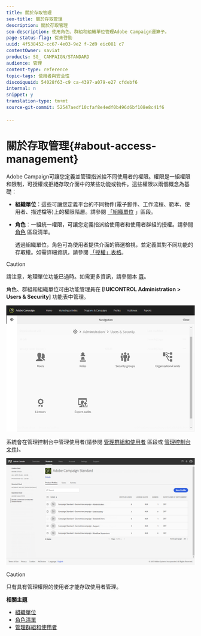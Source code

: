 ```yaml
---
title: 關於存取管理
seo-title: 關於存取管理
description: 關於存取管理
seo-description: 使用角色、群組和組織單位管理Adobe Campaign運算子。
page-status-flag: 從未啓動
uuid: 4f538452-cc67-4e03-9e2 f-2d9 eic081 c7
contentOwner: saviat
products: SG_ CAMPAIGN/STANDARD
audience: 管理
content-type: reference
topic-tags: 使用者與安全性
discoiquuid: 54028f63-c9 ca-4397-a079-e27 cfdebf6
internal: n
snippet: y
translation-type: tm+mt
source-git-commit: 52547aedf10cfaf8e4edf0b496d6bf108e8c41f6

---
```



# 關於存取管理{#about-access-management}

Adobe Campaign可讓您定義並管理指派給不同使用者的權限。權限是一組權限和限制，可授權或拒絕存取介面中的某些功能或物件。這些權限以兩個概念為基礎：

* **組織單位**：這些可讓您定義平台的不同物件(電子郵件、工作流程、範本、使用者、描述檔等)上的權限階層。請參閱 [「組織單位](../../administration/using/organizational-units.md) 」區段。
* **角色**：一組統一權限，可讓您定義指派給使用者和使用者群組的授權。請參閱 [角色](../../administration/using/list-of-roles.md) 區段清單。

   透過組織單位，角色可為使用者提供介面的篩選檢視，並定義其對不同功能的存取權。如需詳細資訊，請參閱 [「授權」表格](https://docs.campaign.adobe.com/doc/standard/en/Technotes/AdobeCampaign-ACSRights.pdf)。

>[!CAUTION]
>
>請注意，地理單位功能已過時。如需更多資訊，請參閱本 [頁](https://helpx.adobe.com/campaign/kb/acs-deprecated-and-removed-features.html)。

角色、群組和組織單位可由功能管理員在 **[!UICONTROL Administration > Users & Security]** 功能表中管理。

![](assets/user_management_1.png)

系統會在管理控制台中管理使用者(請參閱 [管理群組和使用者](../../administration/using/managing-groups-and-users.md) 區段或 [管理控制台文件](https://helpx.adobe.com/enterprise/managing/user-guide.html))。

![](assets/user_management_6.png)

>[!CAUTION]
>
>只有具有管理權限的使用者才能存取使用者管理。

**相關主題**

* [組織單位](../../administration/using/organizational-units.md)
* [角色清單](../../administration/using/list-of-roles.md)
* [管理群組和使用者](../../administration/using/managing-groups-and-users.md)


